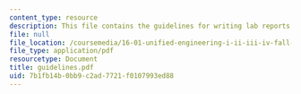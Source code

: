 ```yaml
---
content_type: resource
description: This file contains the guidelines for writing lab reports.
file: null
file_location: /coursemedia/16-01-unified-engineering-i-ii-iii-iv-fall-2005-spring-2006/7b1fb14b0bb9c2ad7721f0107993ed88_guidelines.pdf
file_type: application/pdf
resourcetype: Document
title: guidelines.pdf
uid: 7b1fb14b-0bb9-c2ad-7721-f0107993ed88
---
```

